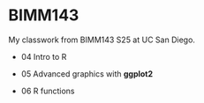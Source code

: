 # BIMM143
My classwork from BIMM143 S25 at UC San Diego. 

- 04 Intro to R

- 05 Advanced graphics with **ggplot2**

- 06 R functions 